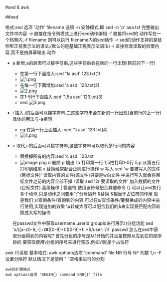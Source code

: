 #sed & awk

##sed

格式:sed 选项 '动作' filename
选项
-n 安静模式,即 sed -n 'p' aaa.txt 完整输出文件中内容
-e 直接在指令列模式上进行sed动作编辑
-f 直接将sed的 动作写在一个档案内,-f filename 则可以执行 filename内的sed动作
-r sed的动作支持的是延伸型正规表示法的语法.(默认的是基础正规表示法语法)
-i 直接修改读取的档案内容,而不是由屏幕输出
动作
- a 新增,a的后面可以接字符串,这些字符串会在新的一行出现(目前的下一行) 
	- 在第一行下面插入:sed '1a asd' 123.txt(1)
	- ![1.png](https://upload-images.jianshu.io/upload_images/14498135-8321ef9f5dc401ba.png?imageMogr2/auto-orient/strip%7CimageView2/2/w/1240)
	- 在每一行下面增加:sed 'a asd' 123.txt(2)
	- ![2.png](https://upload-images.jianshu.io/upload_images/14498135-4ef71c082ef2eb88.png?imageMogr2/auto-orient/strip%7CimageView2/2/w/1240)
	- 在1-5行下面插入:sed '1,5a asd' 123.txt(3)
	- sed ![3.png](https://upload-images.jianshu.io/upload_images/14498135-dd588882e20ed7d3.png?imageMogr2/auto-orient/strip%7CimageView2/2/w/1240)
- i 插入,i的后面可以接字符串,二这些字符串会在新的一行出现(当前行的上一行)具体的用法与-a相同
	- eg:在第一行上面插入: sed '1i asd' 123.txt(4)
	- ![4.png](https://upload-images.jianshu.io/upload_images/14498135-f01d0547500120c7.png?imageMogr2/auto-orient/strip%7CimageView2/2/w/1240)
- c 取代,c的后面可以接字符串,这些字符串可以取代多行间的内容
	- 替换掉所有的内容:sed 'c asd' 123.txt
	- ![image.png](https://upload-images.jianshu.io/upload_images/14498135-8666735bdd315c2d.png?imageMogr2/auto-orient/strip%7CimageView2/2/w/1240)
	d 删除
	p 输出 1p 打印第一行 1,5拍打印1-5行  5,p 从第五行打印到结尾
	s 替换经常配合正则进行操作
	w 写入 sed 'w 要被写入的文件(目标文件)' 读取内容的文件(源文件)只要是w向文件
	中进行写入就会将目标文件之前的内容全部干掉
	r读取 sed '2r 要读取的文件' 加入数据的文件(目标文件)
高级操作
	| 管道符,使用该符号配合其他命令
	{} 可以让sed执行多个动作,只是动作之间要用";"分号隔开
	&替换 
	&相当于占位符的作用 就是我们 s/查询条件/查询到的内容
	可以在s/查询条件/要替换成的内容中进行使用,实现追加的效果
	\u转成大写可以配合我们的&来实现将匹配内容转换成大写的操作
	
	在passwd文件中获取username.userid,groupid进行展示()分组功能
	sed 's/\([a-z0-9_-]\+\):x:\([0-9]\+\):\([0-9]\+\):.*$/user: \1/' passwd
	怎么在sed中获取分组得到的内容呢?
	首先分组的序号是从1开始的并且是按照从左到右的顺序排的
	要获取使用\分组的序号来进行获取,例如\1就是个占位符
	
awk 行读取
	基本格式: awk options选项 'command' file
	NR 行号
	NF 列数
	$1,$n
	-F 设置分隔符 默认情况下是使用 " "空格来进行的分割
	
	awk的扩展格式
	awk options选项 'BEGIN{} command END{}' file
	
